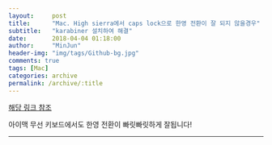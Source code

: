 ```yaml
---
layout:     post
title:      "Mac. High sierra에서 caps lock으로 한영 전환이 잘 되지 않을경우"
subtitle:   "karabiner 설치하여 해결"
date:       2018-04-04 01:18:00
author:     "MinJun"
header-img: "img/tags/Github-bg.jpg"
comments: true 
tags: [Mac]
categories: archive
permalink: /archive/:title
---
```


[해당 링크 참조](https://blog.roto.codes/fix_capslock_delay/)

아이맥 무선 키보드에서도 한영 전환이 빠릿빠릿하게 잘됩니다!

---

